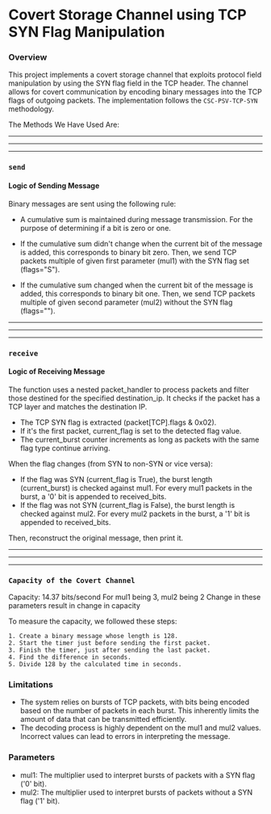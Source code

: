 
# Covert Storage Channel using TCP SYN Flag Manipulation

### Overview

This project implements a covert storage channel that exploits protocol field manipulation by using the SYN flag field in the TCP header. The channel allows for covert communication by encoding binary messages into the TCP flags of outgoing packets. The implementation follows the `CSC-PSV-TCP-SYN` methodology.

The Methods We Have Used Are:
- - -
- - -
- - -
### `send`

#### Logic of Sending Message
Binary messages are sent using the following rule:
- A cumulative sum is maintained during message transmission. For the purpose of determining if a bit is zero or one.

- If the cumulative sum didn't change when the current bit of the message is added, this corresponds to binary bit zero. Then, we send TCP packets multiple of given first parameter (mul1) with the SYN flag set (flags="S").

- If the cumulative sum changed when the current bit of the message is added, this corresponds to binary bit one. Then, we send TCP packets multiple of given second parameter (mul2) without the SYN flag (flags="").

- - -
- - -
- - -

### `receive`

#### Logic of Receiving Message
The function uses a nested packet_handler to process packets and filter those destined for the specified destination_ip. It checks if the packet has a TCP layer and matches the destination IP.

- The TCP SYN flag is extracted (packet[TCP].flags & 0x02).
- If it's the first packet, current_flag is set to the detected flag value.
- The current_burst counter increments as long as packets with the same flag type continue arriving.

When the flag changes (from SYN to non-SYN or vice versa):
- If the flag was SYN (current_flag is True), the burst length (current_burst) is checked against mul1. For every mul1 packets in the burst, a '0' bit is appended to received_bits.
- If the flag was not SYN (current_flag is False), the burst length is checked against mul2. For every mul2 packets in the burst, a '1' bit is appended to received_bits.

Then, reconstruct the original message, then print it.

- - - 
- - -
- - -

### `Capacity of the Covert Channel`
Capacity: 14.37 bits/second
For mul1 being 3, mul2 being 2
Change in these parameters result in change in capacity

To measure the capacity, we followed these steps:
    
    1. Create a binary message whose length is 128.
    2. Start the timer just before sending the first packet.
    3. Finish the timer, just after sending the last packet.
    4. Find the difference in seconds.
    5. Divide 128 by the calculated time in seconds.


### Limitations
- The system relies on bursts of TCP packets, with bits being encoded based on the number of packets in each burst. This inherently limits the amount of data that can be transmitted efficiently.
- The decoding process is highly dependent on the mul1 and mul2 values. Incorrect values can lead to errors in interpreting the message.

### Parameters
- mul1: The multiplier used to interpret bursts of packets with a SYN flag ('0' bit).
- mul2: The multiplier used to interpret bursts of packets without a SYN flag ('1' bit).





